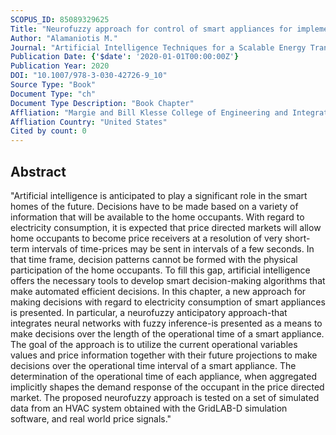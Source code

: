 ```yaml
---
SCOPUS_ID: 85089329625
Title: "Neurofuzzy approach for control of smart appliances for implementing demand response in price directed electricity utilization"
Author: "Alamaniotis M."
Journal: "Artificial Intelligence Techniques for a Scalable Energy Transition: Advanced Methods, Digital Technologies, Decision Support Tools, and Applications"
Publication Date: {'$date': '2020-01-01T00:00:00Z'}
Publication Year: 2020
DOI: "10.1007/978-3-030-42726-9_10"
Source Type: "Book"
Document Type: "ch"
Document Type Description: "Book Chapter"
Affliation: "Margie and Bill Klesse College of Engineering and Integrated Design"
Affliation Country: "United States"
Cited by count: 0
---
```


## Abstract
"Artificial intelligence is anticipated to play a significant role in the smart homes of the future. Decisions have to be made based on a variety of information that will be available to the home occupants. With regard to electricity consumption, it is expected that price directed markets will allow home occupants to become price receivers at a resolution of very short-term intervals of time-prices may be sent in intervals of a few seconds. In that time frame, decision patterns cannot be formed with the physical participation of the home occupants. To fill this gap, artificial intelligence offers the necessary tools to develop smart decision-making algorithms that make automated efficient decisions. In this chapter, a new approach for making decisions with regard to electricity consumption of smart appliances is presented. In particular, a neurofuzzy anticipatory approach-that integrates neural networks with fuzzy inference-is presented as a means to make decisions over the length of the operational time of a smart appliance. The goal of the approach is to utilize the current operational variables values and price information together with their future projections to make decisions over the operational time interval of a smart appliance. The determination of the operational time of each appliance, when aggregated implicitly shapes the demand response of the occupant in the price directed market. The proposed neurofuzzy approach is tested on a set of simulated data from an HVAC system obtained with the GridLAB-D simulation software, and real world price signals."
